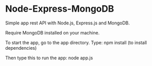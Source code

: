 # Node-Express-MongoDB
Simple app rest API with Node.js, Express.js and MongoDB.

Require MongoDB installed on your machine. 

To start the app, go to the app directory.
Type:
npm install 
(to install dependencies)

Then type this to run the app:
node app.js
